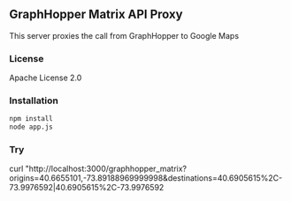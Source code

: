 ## GraphHopper Matrix API Proxy

This server proxies the call from GraphHopper to Google Maps

### License

Apache License 2.0

### Installation

```bash
npm install
node app.js
```

### Try

curl "http://localhost:3000/graphhopper_matrix?origins=40.6655101,-73.89188969999998&destinations=40.6905615%2C-73.9976592|40.6905615%2C-73.9976592
